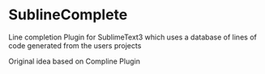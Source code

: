 SublineComplete
===============

Line completion Plugin for SublimeText3 which uses a database of lines of code generated from the users projects

Original idea based on Compline Plugin
